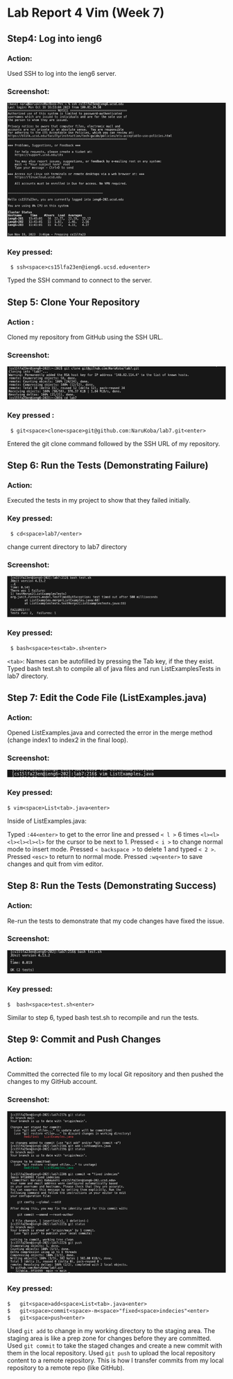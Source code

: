 # Lab Report 4 Vim (Week 7)

## Step4: Log into ieng6

### Action:
Used SSH to log into the ieng6 server.
### Screenshot:
![Image](ssh(login).png)
### Key pressed:
```
 $ ssh<space>cs15lfa23en@ieng6.ucsd.edu<enter>
```
Typed the SSH command to connect to the server.

## Step 5: Clone Your Repository

### Action :
Cloned my repository from GitHub using the SSH URL.
### Screenshot:
![Image](gitclone.png)
### Key pressed :
```
 $ git<space>clone<space>git@github.com:NaruKoba/lab7.git<enter>
```
Entered the git clone command followed by the SSH URL of my repository.

## Step 6: Run the Tests (Demonstrating Failure)

### Action:
Executed the tests in my project to show that they failed initially.
### Key pressed:
```
 $ cd<space>lab7/<enter>
```
change current directory to lab7 directory

### Screenshot:
![Image](bash(fail).png)

### Key pressed:
```
 $ bash<space>tes<tab>.sh<enter>
```
`<tab>`: Names can be autofilled by pressing the Tab key, if the they exist.
Typed bash test.sh to compile all of java files and run ListExamplesTests in lab7 directory.

## Step 7: Edit the Code File (ListExamples.java)

### Action:
Opened ListExamples.java and corrected the error in the merge method (change index1 to index2 in the final loop).
### Screenshot:
![Image](vim.png)
### Key pressed:
```
$ vim<space>List<tab>.java<enter>

```
Inside of ListExamples.java:

Typed `:44<enter>` to get to the error line and pressed `< l >` 6 times `<l><l><l><l><l><l>` for the cursor to be next to 1. Pressed `< i >` to change normal mode to insert mode. Pressed `< backspace >` to delete 1 and typed `< 2 >`. Pressed `<esc>` to return to normal mode. Pressed `:wq<enter>` to save changes and quit from vim editor. 



## Step 8: Run the Tests (Demonstrating Success)

### Action:
Re-run the tests to demonstrate that my code changes have fixed the issue.
### Screenshot:
![Image](bash(success).png)
### Key pressed:
```
$  bash<space>test.sh<enter>

```
Similar to step 6, typed bash test.sh to recompile and run the tests.


## Step 9: Commit and Push Changes

### Action:
Committed the corrected file to my local Git repository and then pushed the changes to my GitHub account.
### Screenshot:
![Image](gitaddcommitpush.png)
### Key pressed:
```
$   git<space>add<space>List<tab>.java<enter>
$   git<space>commit<space>-m<space>"fixed<space>indecies"<enter>
$   git<space>push<enter>
```
Used `git add` to change in my working directory to the staging area. The staging area is like a prep zone for changes before they are committed. 
Used `git commit` to take the staged changes and create a new commit with them in the local repository.
Used `git push` to upload the local repository content to a remote repository. This is how I transfer commits from my local repository to a remote repo (like GitHub).






